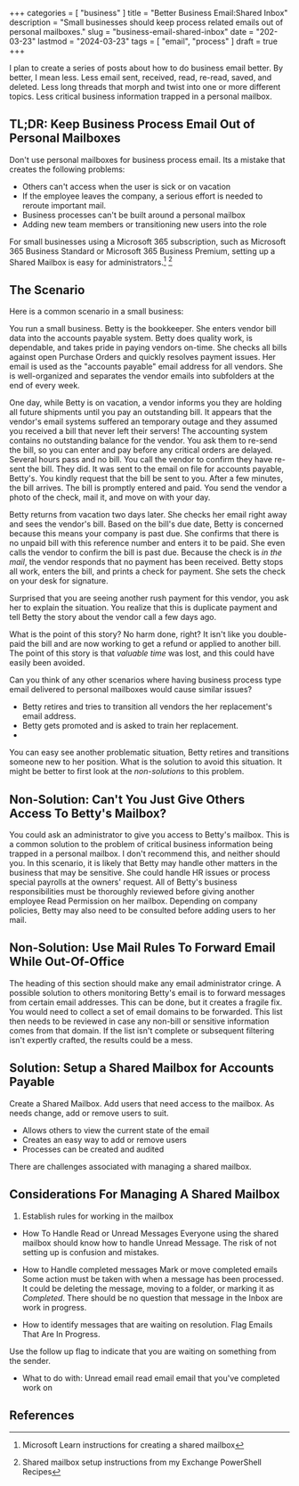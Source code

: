 +++
categories = [ "business" ]
title = "Better Business Email:Shared Inbox"
description = "Small businesses should keep process related emails out of personal mailboxes."
slug = "business-email-shared-inbox"
date = "202-03-23"
lastmod = "2024-03-23"
tags = [ "email", "process" ]
draft = true
+++

I plan to create a series of posts about how to do business email better.
By better, I mean less.
Less email sent, received, read, re-read, saved, and deleted.
Less long threads that morph and twist into one or more different topics.
Less critical business information trapped in a personal mailbox.

## TL;DR: Keep Business Process Email Out of Personal Mailboxes

Don't use personal mailboxes for business process email.
Its a mistake that creates the following problems:

* Others can't access when the user is sick or on vacation
* If the employee leaves the company, a serious effort is needed to reroute important mail.
* Business processes can't be built around a personal mailbox
* Adding new team members or transitioning new users into the role

For small businesses using a Microsoft 365 subscription, such as Microsoft 365 Business Standard or Microsoft 365 Business Premium, setting up a Shared Mailbox is easy for administrators.[^1] [^2]

## The Scenario

Here is a common scenario in a small business:

You run a small business.
Betty is the bookkeeper.
She enters vendor bill data into the accounts payable system.
Betty does quality work, is dependable, and takes pride in paying vendors on-time.
She checks all bills against open Purchase Orders and quickly resolves payment issues.
Her email is used as the "accounts payable" email address for all vendors. 
She is well-organized and separates the vendor emails into subfolders at the end of every week.


One day, while Betty is on vacation, a vendor informs you they are holding all future shipments until you pay an outstanding bill.
It appears that the vendor's email systems suffered an temporary outage and they assumed you received a bill that never left their servers!
The accounting system contains no outstanding balance for the vendor.
You ask them to re-send the bill, so you can enter and pay before any critical orders are delayed.
Several hours pass and no bill.
You call the vendor to confirm they have re-sent the bill.
They did.
It was sent to the email on file for accounts payable, Betty's.
You kindly request that the bill be sent to you.
After a few minutes, the bill arrives.
The bill is promptly entered and paid.
You send the vendor a photo of the check, mail it, and move on with your day.


Betty returns from vacation two days later.
She checks her email right away and sees the vendor's bill.
Based on the bill's due date, Betty is concerned because this means your company is past due.
She confirms that there is no unpaid bill with this reference number and enters it to be paid.
She even calls the vendor to confirm the bill is past due.
Because the check is _in the mail_, the vendor responds that no payment has been received.
Betty stops all work, enters the bill, and prints a check for payment.
She sets the check on your desk for signature.

Surprised that you are seeing another rush payment for this vendor, you ask her to explain the situation.
You realize that this is duplicate payment and tell Betty the story about the vendor call a few days ago.


What is the point of this story?
No harm done, right?
It isn't like you double-paid the bill and are now working to get a refund or applied to another bill.
The point of this story is that _valuable time_ was lost, and this could have easily been avoided.


Can you think of any other scenarios where having business process type email delivered to personal mailboxes would cause similar issues?

* Betty retires and tries to transition all vendors the her replacement's email address.
* Betty gets promoted and is asked to train her replacement.
* 

You can easy see another problematic situation, Betty retires and transitions someone new to her position.
What is the solution to avoid this situation.
It might be better to first look at the _non-solutions_ to this problem.

## Non-Solution: Can't You Just Give Others Access To Betty's Mailbox?

You could ask an administrator to give you access to Betty's mailbox.
This is a common solution to the problem of critical business information being trapped in a personal mailbox.
I don't recommend this, and neither should you.
In this scenario, it is likely that Betty may handle other matters in the business that may be sensitive.
She could handle HR issues or process special payrolls at the owners' request.
All of Betty's business responsibilities must be thoroughly reviewed before giving another employee Read Permission on her mailbox.
Depending on company policies, Betty may also need to be consulted before adding users to her mail.

## Non-Solution: Use Mail Rules To Forward Email While Out-Of-Office

The heading of this section should make any email administrator cringe.
A possible solution to others monitoring Betty's email is to forward messages from certain email addresses.
This can be done, but it creates a fragile fix.
You would need to collect a set of email domains to be forwarded.
This list  then needs to be reviewed in case any non-bill or sensitive information comes from that domain.
If the list isn't complete or subsequent filtering isn't expertly crafted, the results could be a mess.

## Solution: Setup a Shared Mailbox for Accounts Payable

Create a Shared Mailbox.
Add users that need access to the mailbox.
As needs change, add or remove users to suit.

* Allows others to view the current state of the email
* Creates an easy way to add or remove users
* Processes can be created and audited

There are challenges associated with managing a shared mailbox.

## Considerations For Managing A Shared Mailbox

1. Establish rules for working in the mailbox

* How To Handle Read or Unread Messages
Everyone using the shared mailbox should know how to handle Unread Message.
The risk of not setting up is confusion and mistakes.

* How to Handle completed messages Mark or move completed emails
Some action must be taken with when a message has been processed.
It could be deleting the message, moving to a folder, or marking it as _Completed_.
There should be no question that message in the Inbox are work in progress.

* How to identify messages that are waiting on resolution.
Flag Emails That Are In Progress.

Use the follow up flag to indicate that you are waiting on something from the sender.

* What to do with:
    Unread email
    read email
    email that you've completed work on


## References

[^1]: Microsoft Learn instructions for creating a shared mailbox
[^2]: Shared mailbox setup instructions from my Exchange PowerShell Recipes
